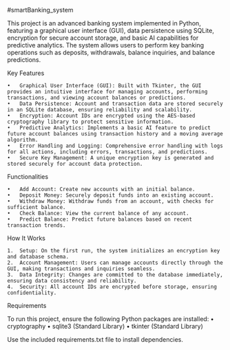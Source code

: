 #smartBanking_system

This project is an advanced banking system implemented in Python, featuring a graphical user interface (GUI), data persistence using SQLite, encryption for secure account storage, and basic AI capabilities for predictive analytics. The system allows users to perform key banking operations such as deposits, withdrawals, balance inquiries, and balance predictions.

Key Features

	•	Graphical User Interface (GUI): Built with Tkinter, the GUI provides an intuitive interface for managing accounts, performing transactions, and viewing account balances or predictions.
	•	Data Persistence: Account and transaction data are stored securely in an SQLite database, ensuring reliability and scalability.
	•	Encryption: Account IDs are encrypted using the AES-based cryptography library to protect sensitive information.
	•	Predictive Analytics: Implements a basic AI feature to predict future account balances using transaction history and a moving average algorithm.
	•	Error Handling and Logging: Comprehensive error handling with logs for all actions, including errors, transactions, and predictions.
	•	Secure Key Management: A unique encryption key is generated and stored securely for account data protection.

Functionalities

	•	Add Account: Create new accounts with an initial balance.
	•	Deposit Money: Securely deposit funds into an existing account.
	•	Withdraw Money: Withdraw funds from an account, with checks for sufficient balance.
	•	Check Balance: View the current balance of any account.
	•	Predict Balance: Predict future balances based on recent transaction trends.

How It Works

	1.	Setup: On the first run, the system initializes an encryption key and database schema.
	2.	Account Management: Users can manage accounts directly through the GUI, making transactions and inquiries seamless.
	3.	Data Integrity: Changes are committed to the database immediately, ensuring data consistency and reliability.
	4.	Security: All account IDs are encrypted before storage, ensuring confidentiality.

Requirements

To run this project, ensure the following Python packages are installed:
	•	cryptography
	•	sqlite3 (Standard Library)
	•	tkinter (Standard Library)

Use the included requirements.txt file to install dependencies.
